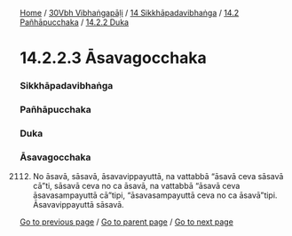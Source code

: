 
[Home](/) / [30Vbh Vibhaṅgapāḷi](/tipitaka/30Vbh.md) / [14 Sikkhāpadavibhaṅga](/tipitaka/30Vbh/14.md) / [14.2 Pañhāpucchaka](/tipitaka/30Vbh/14/14.2.md) / [14.2.2 Duka](/tipitaka/30Vbh/14/14.2/14.2.2.md)

# 14.2.2.3 Āsavagocchaka

### Sikkhāpadavibhaṅga

### Pañhāpucchaka

### Duka

### Āsavagocchaka

2112. No āsavā, sāsavā, āsavavippayuttā, na vattabbā “āsavā ceva sāsavā cā”ti, sāsavā ceva no ca āsavā, na vattabbā “āsavā ceva āsavasampayuttā cā”tipi, “āsavasampayuttā ceva no ca āsavā”tipi. Āsavavippayuttā sāsavā.

[Go to previous page](/tipitaka/30Vbh/14/14.2/14.2.2/14.2.2.2.md) / [Go to parent page](/tipitaka/30Vbh/14/14.2/14.2.2.md) / [Go to next page](/tipitaka/30Vbh/14/14.2/14.2.2/14.2.2.4--9.md)


